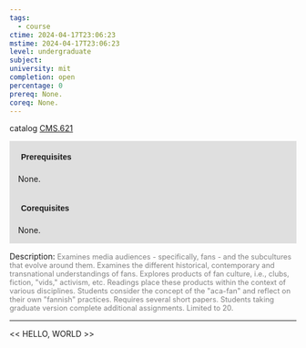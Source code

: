 ```yaml
---
tags:
  - course
ctime: 2024-04-17T23:06:23
mstime: 2024-04-17T23:06:23
level: undergraduate
subject: 
university: mit
completion: open
percentage: 0
prereq: None.
coreq: None.
---
```


catalog [CMS.621](http://student.mit.edu/catalog/mCMSa.html#CMS.621)

<span style="display: block; padding: 15px; background-color: rgb(100, 100, 100, 0.2);"><font id="m_prereq95_0" style="display: block; font-family: Arial, sans-serif; font-weight: bold; padding: 5px">Prerequisites</font><br><span id="prereq95_0">None.</span></span>
<span style="display: block; padding: 15px; background-color: rgb(100, 100, 100, 0.2);"><font id="m_coreq95_0" style="display: block; font-family: Arial, sans-serif; font-weight: bold; padding: 5px">Corequisites</font><br><span id="coreq95_0">None.</span></span>

<font style="">Description:</font>
<font style="color: grey; font-size: 0.8rem;">Examines media audiences - specifically, fans - and the subcultures that evolve around them. Examines the different historical, contemporary and transnational understandings of fans. Explores products of fan culture, i.e., clubs, fiction, "vids," activism, etc. Readings place these products within the context of various disciplines. Students consider the concept of the "aca-fan" and reflect on their own "fannish" practices. Requires several short papers. Students taking graduate version complete additional assignments. Limited to 20.</font>



---

<< HELLO, WORLD >>
